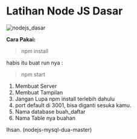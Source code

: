 # Latihan Node JS Dasar
![nodejs_dasar](https://user-images.githubusercontent.com/127992374/236553190-025127a0-43b4-4255-92fe-87aa4c790e4a.png)

**Cara Pakai:**
> npm install

habis itu buat run nya :
> npm start

1. Membuat Server
2. Membuat Tampilan
3. Jangan Lupa npm install terlebih dahulu
4. port default di 3001, bisa diganti sesuka kamu.
5. Nama database buah_daftar
6. Nama Table nya buahan

Ihsan. (nodejs-mysql-dua-master)
